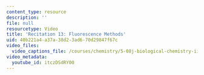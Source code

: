 ```yaml
---
content_type: resource
description: ''
file: null
resourcetype: Video
title: 'Recitation 13: Fluorescence Methods'
uid: 40b221a4-a37a-38d2-3ad6-70d29847f67c
video_files:
  video_captions_file: /courses/chemistry/5-08j-biological-chemistry-ii-spring-2016/lecture-recitation-videos/recitation-13/itczDSdRY00.vtt
video_metadata:
  youtube_id: itczDSdRY00
---
```

